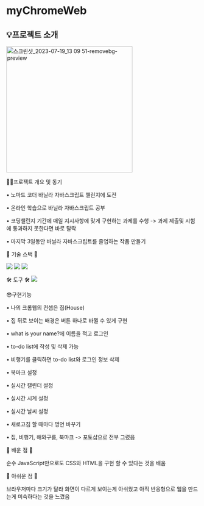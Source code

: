 # myChromeWeb

<h2>💡프로젝트 소개</h2>
<img width="331" alt="스크린샷_2023-07-19_13 09 51-removebg-preview" src="https://github.com/seongm2n/dashboard/assets/62044613/7e1dd30d-7724-4de6-964f-e330edb11678">

✍🏻프로젝트 개요 및 동기 

• 노마드 코더 바닐라 자바스크립트 챌린지에 도전

• 온라인 학습으로 바닐라 자바스크립트 공부

• 코딩챌린지 기간에 매일 지시사항에 맞게 구현하는 과제를 수행 -> 과제 제출및 시험에 통과하지 못한다면 바로 탈락

• 마지막 3일동안 바닐라 자바스크립트를 졸업하는 작품 만들기


🎀 기술 스택 🎀 

<img src="https://img.shields.io/badge/HTML5-E34F26?style=flat-square&logo=html5&logoColor=white"/> <img src="https://img.shields.io/badge/CSS3-1572B6?style=flat-square&logo=css3&logoColor=white"/> <img src="https://img.shields.io/badge/JavaScript-F7DF1E?style=flat-square&logo=JavaScript&logoColor=white"/> 

🛠 도구 🛠 
<img src="https://img.shields.io/badge/Visual Studio Code-007ACC?style=flat-square&logo=visualstudiocode&logoColor=white"/>

😎구현기능

• 나의 크롬웹의 컨셉은 집(House) 

• 집 뒤로 보이는 배경은 버튼 하나로 바뀔 수 있게 구현

• what is your name?에 이름을 적고 로그인

• to-do list에 작성 및 삭제 가능

• 비행기를 클릭하면 to-do list와 로그인 정보 삭제

• 북마크 설정

• 실시간 캘린더 설정 

• 실시간 시계 설정

• 실시간 날씨 설정

• 새로고침 할 때마다 명언 바꾸기

• 집, 비행기, 해와구름, 북마크 -> 포토샵으로 전부 그렸음

🫠 배운 점 🫠

순수 JavaScript만으로도 CSS와 HTML을 구현 할 수 있다는 것을 배움

🫠 아쉬운 점 🫠

브라우저마다 크기가 달라 화면이 다르게 보이는게 아쉬웠고 아직 반응형으로 웹을 만드는게 미숙하다는 것을 느꼈음



